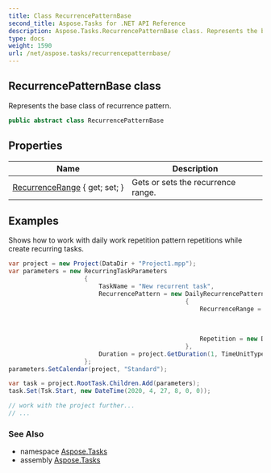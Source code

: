 ```yaml
---
title: Class RecurrencePatternBase
second_title: Aspose.Tasks for .NET API Reference
description: Aspose.Tasks.RecurrencePatternBase class. Represents the base class of recurrence pattern
type: docs
weight: 1590
url: /net/aspose.tasks/recurrencepatternbase/
---
```

## RecurrencePatternBase class

Represents the base class of recurrence pattern.

```csharp
public abstract class RecurrencePatternBase
```

## Properties

| Name | Description |
| --- | --- |
| [RecurrenceRange](../../aspose.tasks/recurrencepatternbase/recurrencerange/) { get; set; } | Gets or sets the recurrence range. |

## Examples

Shows how to work with daily work repetition pattern repetitions while create recurring tasks.

```csharp
var project = new Project(DataDir + "Project1.mpp");
var parameters = new RecurringTaskParameters
                     {
                         TaskName = "New recurrent task",
                         RecurrencePattern = new DailyRecurrencePattern
                                                 {
                                                     RecurrenceRange = new EndAfterRecurrenceRange
                                                                           {
                                                                               Start = new DateTime(2018, 1, 1, 8, 0, 0), OccurrenceNumber = 9
                                                                           },
                                                     Repetition = new DailyWorkRepetition { RepetitionInterval = 1 }
                                                 },
                         Duration = project.GetDuration(1, TimeUnitType.Hour)
                     };
parameters.SetCalendar(project, "Standard");

var task = project.RootTask.Children.Add(parameters);
task.Set(Tsk.Start, new DateTime(2020, 4, 27, 8, 0, 0));

// work with the project further...
// ...
```

### See Also

* namespace [Aspose.Tasks](../../aspose.tasks/)
* assembly [Aspose.Tasks](../../)


